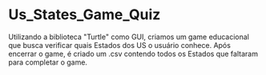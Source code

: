 # Us_States_Game_Quiz
Utilizando a biblioteca "Turtle" como GUI, criamos um game educacional que busca verificar quais Estados dos US o usuário conhece. Após encerrar o game, é criado um .csv contendo todos os Estados que faltaram para completar o game.
